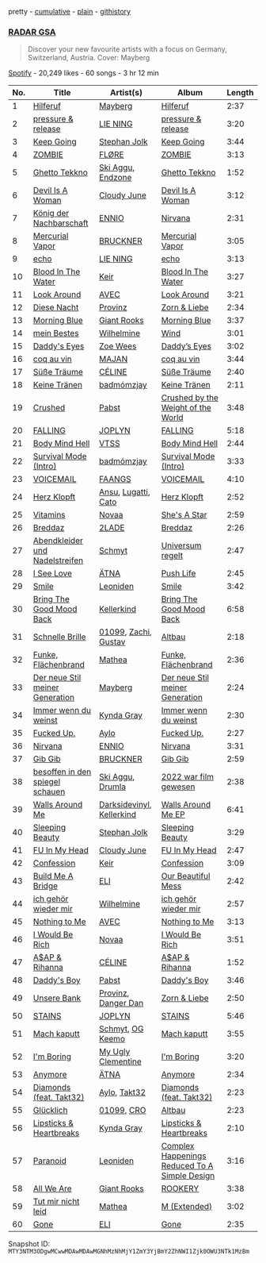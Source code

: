 pretty - [cumulative](/playlists/cumulative/37i9dQZF1DX3Vl51vsat7a.md) - [plain](/playlists/plain/37i9dQZF1DX3Vl51vsat7a) - [githistory](https://github.githistory.xyz/mackorone/spotify-playlist-archive/blob/main/playlists/plain/37i9dQZF1DX3Vl51vsat7a)

### [RADAR GSA](https://open.spotify.com/playlist/37i9dQZF1DX3Vl51vsat7a)

> Discover your new favourite artists with a focus on Germany, Switzerland, Austria\. Cover: Mayberg

[Spotify](https://open.spotify.com/user/spotify) - 20,249 likes - 60 songs - 3 hr 12 min

| No. | Title | Artist(s) | Album | Length |
|---|---|---|---|---|
| 1 | [Hilferuf](https://open.spotify.com/track/08QqmrxcfV58x8f1o6JxKe) | [Mayberg](https://open.spotify.com/artist/0lNJF6sbrXXPubqKkkyK23) | [Hilferuf](https://open.spotify.com/album/2pV2IQwHfErIcdjNxznMqs) | 2:37 |
| 2 | [pressure & release](https://open.spotify.com/track/6BzTik1v9IdQpXMxsBXAsY) | [LIE NING](https://open.spotify.com/artist/1X6lOLyGCw9kfdChwHIbVs) | [pressure & release](https://open.spotify.com/album/2aCwGrHZVzuNtjUlxZY9JU) | 3:20 |
| 3 | [Keep Going](https://open.spotify.com/track/0JDSAbpZjlSMP2fpFjtiuN) | [Stephan Jolk](https://open.spotify.com/artist/7w0ddx9rFndvpiqO1VOxJM) | [Keep Going](https://open.spotify.com/album/6QehqXj90f0dAm6IqMPtRo) | 3:44 |
| 4 | [ZOMBIE](https://open.spotify.com/track/75KHUxaMlmvSIYZnUMMLj9) | [FLØRE](https://open.spotify.com/artist/5aUy7Z5Q1m6f9fNp8or3sD) | [ZOMBIE](https://open.spotify.com/album/0BUM8lM9I5YnnPFVXV3yyv) | 3:13 |
| 5 | [Ghetto Tekkno](https://open.spotify.com/track/2q7srMvO0mexRQuP1DBMfM) | [Ski Aggu](https://open.spotify.com/artist/6CP5wWvO8oIxedESJNCN4H), [Endzone](https://open.spotify.com/artist/7uK2QScoOUkqq8tvtvBIL7) | [Ghetto Tekkno](https://open.spotify.com/album/1naNqEEXEchqpQu2PKqmmq) | 1:52 |
| 6 | [Devil Is A Woman](https://open.spotify.com/track/75hCdrSo0x1La6xUNGnvGv) | [Cloudy June](https://open.spotify.com/artist/5sBBS3CQNPDzmuTJjYwnpa) | [Devil Is A Woman](https://open.spotify.com/album/5pJK4ir6zF8VEscS6T34wL) | 3:12 |
| 7 | [König der Nachbarschaft](https://open.spotify.com/track/5NN5yCExaaQdYLWXWQ9d65) | [ENNIO](https://open.spotify.com/artist/6ztKrKekC3nb3nCBoy9HUt) | [Nirvana](https://open.spotify.com/album/6l917ziBG07nTM0CDjAxwb) | 2:31 |
| 8 | [Mercurial Vapor](https://open.spotify.com/track/5hWmJ3vuMbBHdJYpKXGdm3) | [BRUCKNER](https://open.spotify.com/artist/0OKQx5tW0vxtKwYVblZTkq) | [Mercurial Vapor](https://open.spotify.com/album/5PlEkgdwrcOFk7n9OPajCZ) | 3:05 |
| 9 | [echo](https://open.spotify.com/track/39rdOcmqMFRCoxaFLSXB00) | [LIE NING](https://open.spotify.com/artist/1X6lOLyGCw9kfdChwHIbVs) | [echo](https://open.spotify.com/album/1FVtCp6xQpGoxrTJcUJ5jz) | 3:13 |
| 10 | [Blood In The Water](https://open.spotify.com/track/7aIAOHBLDuh2IKJPM97VBb) | [Keir](https://open.spotify.com/artist/2YOYjcNXjBJSW1STwwhE74) | [Blood In The Water](https://open.spotify.com/album/1IbRlTLil2YwX2M0eCo9BU) | 3:27 |
| 11 | [Look Around](https://open.spotify.com/track/5r1sF6bvYPtDMvb2rwJBn5) | [AVEC](https://open.spotify.com/artist/6N8vbhxZ0CYJHd8WGJ9Snf) | [Look Around](https://open.spotify.com/album/2ppasYNU18BBmkLpaS0Tdn) | 3:21 |
| 12 | [Diese Nacht](https://open.spotify.com/track/6CWr033ZS8JwfKfhuMavWp) | [Provinz](https://open.spotify.com/artist/2f7f3AmL16mmiAmYnxmmfx) | [Zorn & Liebe](https://open.spotify.com/album/6p84H53CGnoPvszkjRWllB) | 2:34 |
| 13 | [Morning Blue](https://open.spotify.com/track/71qr4SoRZ61SKxhH4XhAqP) | [Giant Rooks](https://open.spotify.com/artist/5wD0owYApRtYmjPWavWKvb) | [Morning Blue](https://open.spotify.com/album/2ewGI2tIH2rBS0j5avcEfG) | 3:37 |
| 14 | [mein Bestes](https://open.spotify.com/track/1jZRoK2NYNfJ714ZCUejZQ) | [Wilhelmine](https://open.spotify.com/artist/4f5pBvQZzdOGpFF0pwtUZG) | [Wind](https://open.spotify.com/album/2y7fLVS5J30B7CxzwDSdDf) | 3:01 |
| 15 | [Daddy's Eyes](https://open.spotify.com/track/726mGvnRdaFnW6dmlOqTBu) | [Zoe Wees](https://open.spotify.com/artist/03d2mJXSMtuPI0nIvLnhoS) | [Daddy’s Eyes](https://open.spotify.com/album/1b2RyLbUMkbXb62sVIguvY) | 3:02 |
| 16 | [coq au vin](https://open.spotify.com/track/4NERmR0700rwstJpWkFO5b) | [MAJAN](https://open.spotify.com/artist/60pVmLS5zlt31OWk340O3U) | [coq au vin](https://open.spotify.com/album/1GreCrihbUzlxlT6sI6RRM) | 3:44 |
| 17 | [Süße Träume](https://open.spotify.com/track/4c8LnzyBlBW1crRcbDXKoW) | [CÉLINE](https://open.spotify.com/artist/5ZYOlPpI9FZu2uIPkTB0UA) | [Süße Träume](https://open.spotify.com/album/5G5VwA4Nb7JxVamloIDFdl) | 2:40 |
| 18 | [Keine Tränen](https://open.spotify.com/track/03ClGz3IWepPxLcVlGSC5Q) | [badmómzjay](https://open.spotify.com/artist/7oWrEQO1d3klp0Qrfh7a5h) | [Keine Tränen](https://open.spotify.com/album/6omnE7nYZCSFSkbTFTVSqR) | 2:11 |
| 19 | [Crushed](https://open.spotify.com/track/713AJFIsjfdlwC6IvY9FeJ) | [Pabst](https://open.spotify.com/artist/72fLLt8HNxQ2VwCbYFxQCD) | [Crushed by the Weight of the World](https://open.spotify.com/album/1Axcj3Di7G4Qw0iYTJAhC0) | 3:48 |
| 20 | [FALLING](https://open.spotify.com/track/2Me5ovqaW3PKDYPBlXwq8a) | [JOPLYN](https://open.spotify.com/artist/32Jt1AK733JbFR82hEZ0Ih) | [FALLING](https://open.spotify.com/album/0tHRET0OgupLXVJvqM1oG9) | 5:18 |
| 21 | [Body Mind Hell](https://open.spotify.com/track/30JmGKxf1oItI6lOLNNSeq) | [VTSS](https://open.spotify.com/artist/0zo109NM3S7CqHpvlXwqEN) | [Body Mind Hell](https://open.spotify.com/album/18IjZBVEOQrzENrx7012bd) | 2:44 |
| 22 | [Survival Mode \(Intro\)](https://open.spotify.com/track/6xfjR5HmYHnabfSKvjoh0M) | [badmómzjay](https://open.spotify.com/artist/7oWrEQO1d3klp0Qrfh7a5h) | [Survival Mode \(Intro\)](https://open.spotify.com/album/7D9np0pd16reMo5ajg1WE0) | 3:33 |
| 23 | [VOICEMAIL](https://open.spotify.com/track/25gIGyYd4Q9kHJ7Fvsa9RP) | [FAANGS](https://open.spotify.com/artist/2UlXIWBLOjskz5esa7ec2j) | [VOICEMAIL](https://open.spotify.com/album/0wg7TKWgd0ZdhSif29VuKu) | 4:10 |
| 24 | [Herz Klopft](https://open.spotify.com/track/3S52C6WTpp5kqKvEInZXOu) | [Ansu](https://open.spotify.com/artist/62TYO8MQIPGNVne59x3AqS), [Lugatti](https://open.spotify.com/artist/4P5ooDKThRs2cx6MZ7cpFg), [Cato](https://open.spotify.com/artist/5Qa6L42X3G6sXrWvYvxGOc) | [Herz Klopft](https://open.spotify.com/album/0PpvnPnQgnObHVKSUsnGrO) | 2:52 |
| 25 | [Vitamins](https://open.spotify.com/track/5aLY8E1e60iaI4gVCCD7OK) | [Novaa](https://open.spotify.com/artist/3PMqVecYp6tFBk7d7SDlPm) | [She's A Star](https://open.spotify.com/album/3YDJfL56ce6fcxL4tWxvg6) | 2:59 |
| 26 | [Breddaz](https://open.spotify.com/track/2f3Mn7wQBLthtljAg3pNtj) | [2LADE](https://open.spotify.com/artist/2N5EUidcVv9pnicQFDeK5W) | [Breddaz](https://open.spotify.com/album/5FT4AWmrf82orNUV9Y8EwD) | 2:26 |
| 27 | [Abendkleider und Nadelstreifen](https://open.spotify.com/track/5xMX2H3NpXB0Kv1nRTSB8O) | [Schmyt](https://open.spotify.com/artist/2DysK49GjODUdRupTMZrfb) | [Universum regelt](https://open.spotify.com/album/7fZRhnOouYC7iDsIP4XCWh) | 2:47 |
| 28 | [I See Love](https://open.spotify.com/track/0OUKgnOS2Xj64K8x4Unutp) | [ÄTNA](https://open.spotify.com/artist/4ORnI4BzjKFbUply6fRvkX) | [Push Life](https://open.spotify.com/album/5QCQE9y6dsC9TSEW4qJkU4) | 2:45 |
| 29 | [Smile](https://open.spotify.com/track/2pxQTg8ecN1k3CXnEmpa8t) | [Leoniden](https://open.spotify.com/artist/1zwtew8BGPk66RKGQqtPCX) | [Smile](https://open.spotify.com/album/3O04qupq1XsQZI6rmC4OTr) | 3:42 |
| 30 | [Bring The Good Mood Back](https://open.spotify.com/track/69dxNtRNHQknBIrXRgYvvt) | [Kellerkind](https://open.spotify.com/artist/4GYQytEFxnzqH96O6QywsA) | [Bring The Good Mood Back](https://open.spotify.com/album/4oHJfzm4Snx1mvehq0a9RE) | 6:58 |
| 31 | [Schnelle Brille](https://open.spotify.com/track/0WujdAWFACZ7AKmxnFg52I) | [01099](https://open.spotify.com/artist/3Z3aTg9PwJ37e8xeO0aUC9), [Zachi](https://open.spotify.com/artist/5RgzUZORebl59TcvCRZsD2), [Gustav](https://open.spotify.com/artist/2WmxTCUVOyGsqn4GA7VxuC) | [Altbau](https://open.spotify.com/album/2qwFhDKCrCy5sYU6lqGC77) | 2:18 |
| 32 | [Funke, Flächenbrand](https://open.spotify.com/track/5MumaN3URY1XqIWkRdVxjz) | [Mathea](https://open.spotify.com/artist/3r5Kc95Oz8lDc8BL9ChO7n) | [Funke, Flächenbrand](https://open.spotify.com/album/6OTvVeDS7GlTqKf2qVU86o) | 2:36 |
| 33 | [Der neue Stil meiner Generation](https://open.spotify.com/track/6PUomERMiVx0qOz0D5UlDM) | [Mayberg](https://open.spotify.com/artist/0lNJF6sbrXXPubqKkkyK23) | [Der neue Stil meiner Generation](https://open.spotify.com/album/5fetQgc4TVEdRGWmQfGjRi) | 2:24 |
| 34 | [Immer wenn du weinst](https://open.spotify.com/track/6GYGIEVQHFbYV5AvkJD8Mp) | [Kynda Gray](https://open.spotify.com/artist/3LPEGy5eAGPgKYJVrkRuSX) | [Immer wenn du weinst](https://open.spotify.com/album/0ksQY1tGoSYQMweAYgmOpB) | 2:30 |
| 35 | [Fucked Up.](https://open.spotify.com/track/1nIUFAIo5U4Yc1KsnnnPz0) | [Aylo](https://open.spotify.com/artist/5ggr9FUq9cjogKBxQmI2ZO) | [Fucked Up.](https://open.spotify.com/album/3369iQfBJZcTS1ZrMa3Jbx) | 2:27 |
| 36 | [Nirvana](https://open.spotify.com/track/09QQd4SG87DKuel4BVYkfT) | [ENNIO](https://open.spotify.com/artist/6ztKrKekC3nb3nCBoy9HUt) | [Nirvana](https://open.spotify.com/album/6l917ziBG07nTM0CDjAxwb) | 3:31 |
| 37 | [Gib Gib](https://open.spotify.com/track/1RUZl4jYcStuNxkwib8wBk) | [BRUCKNER](https://open.spotify.com/artist/0OKQx5tW0vxtKwYVblZTkq) | [Gib Gib](https://open.spotify.com/album/557EOriY4Y0nOixN726p9C) | 2:59 |
| 38 | [besoffen in den spiegel schauen](https://open.spotify.com/track/4xEfMKxaESmdTTAuu2GHK1) | [Ski Aggu](https://open.spotify.com/artist/6CP5wWvO8oIxedESJNCN4H), [Drumla](https://open.spotify.com/artist/03k7SIn9vVGUuVvR6JhAW9) | [2022 war film gewesen](https://open.spotify.com/album/7lOlLrkcD0F2SXIqyVxL43) | 2:38 |
| 39 | [Walls Around Me](https://open.spotify.com/track/3kymiOCRjfkuueb0HD2nNX) | [Darksidevinyl](https://open.spotify.com/artist/7JgdmzLGGrt808y5C1STh0), [Kellerkind](https://open.spotify.com/artist/4GYQytEFxnzqH96O6QywsA) | [Walls Around Me EP](https://open.spotify.com/album/0MkBm4v1xnbLiD0sh6lAJn) | 6:41 |
| 40 | [Sleeping Beauty](https://open.spotify.com/track/0q8kog3tGJq2wA6K8IT6jC) | [Stephan Jolk](https://open.spotify.com/artist/7w0ddx9rFndvpiqO1VOxJM) | [Sleeping Beauty](https://open.spotify.com/album/03sv8wkTRvQfB8rh7qLzaf) | 3:29 |
| 41 | [FU In My Head](https://open.spotify.com/track/5ZSV1Y3Cq2HkGOYOwxpClP) | [Cloudy June](https://open.spotify.com/artist/5sBBS3CQNPDzmuTJjYwnpa) | [FU In My Head](https://open.spotify.com/album/02FPQ0z3Xm5PkzTulKcfKT) | 2:47 |
| 42 | [Confession](https://open.spotify.com/track/3SV6D7J2G3LUxhuybgHJg4) | [Keir](https://open.spotify.com/artist/2YOYjcNXjBJSW1STwwhE74) | [Confession](https://open.spotify.com/album/6xg0GJEU0lf60zcSdsjCel) | 3:09 |
| 43 | [Build Me A Bridge](https://open.spotify.com/track/07aDoPEceysLO98w5Jy5IK) | [ELI](https://open.spotify.com/artist/63gbXCha1jpkrJJ9K5gGpR) | [Our Beautiful Mess](https://open.spotify.com/album/0ZkXgfTXWi2UsQGmKqCHQ3) | 2:42 |
| 44 | [ich gehör wieder mir](https://open.spotify.com/track/4PpGmzid7fvGFayn8icZRF) | [Wilhelmine](https://open.spotify.com/artist/4f5pBvQZzdOGpFF0pwtUZG) | [ich gehör wieder mir](https://open.spotify.com/album/6Et0Q8bXMXOSChFgXgvvv8) | 2:57 |
| 45 | [Nothing to Me](https://open.spotify.com/track/2pVZpUlgPZSSfTP9nFs6kn) | [AVEC](https://open.spotify.com/artist/6N8vbhxZ0CYJHd8WGJ9Snf) | [Nothing to Me](https://open.spotify.com/album/7fiGgJfGWFRGHmNil6Wg7x) | 3:13 |
| 46 | [I Would Be Rich](https://open.spotify.com/track/0voEoD86osCqSZm6YnX41Q) | [Novaa](https://open.spotify.com/artist/3PMqVecYp6tFBk7d7SDlPm) | [I Would Be Rich](https://open.spotify.com/album/1hgaD8ZBdht7nSTHZ1RKdt) | 3:51 |
| 47 | [A$AP & Rihanna](https://open.spotify.com/track/0GihNtHYSZwkqB48jbkyC7) | [CÉLINE](https://open.spotify.com/artist/5ZYOlPpI9FZu2uIPkTB0UA) | [A$AP & Rihanna](https://open.spotify.com/album/3o5lHTIpsmGE5GdRboWMRs) | 1:52 |
| 48 | [Daddy's Boy](https://open.spotify.com/track/5xujNX1JdMNpN1Wcgd92vb) | [Pabst](https://open.spotify.com/artist/72fLLt8HNxQ2VwCbYFxQCD) | [Daddy's Boy](https://open.spotify.com/album/3RbnFr6QtEazEHuAB2HwDM) | 3:46 |
| 49 | [Unsere Bank](https://open.spotify.com/track/5IDcDES093PGqsDwfyf23F) | [Provinz](https://open.spotify.com/artist/2f7f3AmL16mmiAmYnxmmfx), [Danger Dan](https://open.spotify.com/artist/2jXb8AWz82Sn3RRGOaia7a) | [Zorn & Liebe](https://open.spotify.com/album/6p84H53CGnoPvszkjRWllB) | 2:50 |
| 50 | [STAINS](https://open.spotify.com/track/4PpDml43LDgWgpWlIxYYkT) | [JOPLYN](https://open.spotify.com/artist/32Jt1AK733JbFR82hEZ0Ih) | [STAINS](https://open.spotify.com/album/77QgUYaKPNBK58mobKp7g7) | 5:46 |
| 51 | [Mach kaputt](https://open.spotify.com/track/5BYHix1INNkgiIjcnlewIh) | [Schmyt](https://open.spotify.com/artist/2DysK49GjODUdRupTMZrfb), [OG Keemo](https://open.spotify.com/artist/4gJT0OnBISFA5CPMNYBGIE) | [Mach kaputt](https://open.spotify.com/album/1YxQJI2BWCPeA48pKEyAW4) | 3:55 |
| 52 | [I'm Boring](https://open.spotify.com/track/3ctzBJ2yOva67pX2PSaS1o) | [My Ugly Clementine](https://open.spotify.com/artist/5PLynKfQumQiB3ihXcG28Y) | [I'm Boring](https://open.spotify.com/album/0flQZoTrG15C0XVFX7qCdV) | 3:20 |
| 53 | [Anymore](https://open.spotify.com/track/41k9LvMt9xspB5nueIUsfU) | [ÄTNA](https://open.spotify.com/artist/4ORnI4BzjKFbUply6fRvkX) | [Anymore](https://open.spotify.com/album/1gN8dVk0oKtQoHdk1oxKrL) | 2:34 |
| 54 | [Diamonds \(feat\. Takt32\)](https://open.spotify.com/track/7w6HmxoHbohJ9S9lScjH1m) | [Aylo](https://open.spotify.com/artist/5ggr9FUq9cjogKBxQmI2ZO), [Takt32](https://open.spotify.com/artist/1G7TGDJ01So6i6XNirnVS7) | [Diamonds \(feat\. Takt32\)](https://open.spotify.com/album/5WAnIlIOyTf5VJwMqB8DxF) | 2:23 |
| 55 | [Glücklich](https://open.spotify.com/track/3z3thFt7kVIkfY9PRdIOcJ) | [01099](https://open.spotify.com/artist/3Z3aTg9PwJ37e8xeO0aUC9), [CRO](https://open.spotify.com/artist/3utZ2yeQk0Z3BCOBWP7Vlu) | [Altbau](https://open.spotify.com/album/2qwFhDKCrCy5sYU6lqGC77) | 2:23 |
| 56 | [Lipsticks & Heartbreaks](https://open.spotify.com/track/5WX5hHwiJnFx9IIcCKxWWP) | [Kynda Gray](https://open.spotify.com/artist/3LPEGy5eAGPgKYJVrkRuSX) | [Lipsticks & Heartbreaks](https://open.spotify.com/album/5mkpbYUEBkj9tRJ3aKGUdc) | 2:10 |
| 57 | [Paranoid](https://open.spotify.com/track/0HMqKvy71TIbFMZP573ggQ) | [Leoniden](https://open.spotify.com/artist/1zwtew8BGPk66RKGQqtPCX) | [Complex Happenings Reduced To A Simple Design](https://open.spotify.com/album/759AQPUMn36dDf7cRSwsmF) | 3:16 |
| 58 | [All We Are](https://open.spotify.com/track/0RuQVn5JcxuDBSNxo1sxau) | [Giant Rooks](https://open.spotify.com/artist/5wD0owYApRtYmjPWavWKvb) | [ROOKERY](https://open.spotify.com/album/28WPMClVfDtMHaNrrjbPcX) | 3:38 |
| 59 | [Tut mir nicht leid](https://open.spotify.com/track/3Z0vdZfMKPRgPrVlpj18oQ) | [Mathea](https://open.spotify.com/artist/3r5Kc95Oz8lDc8BL9ChO7n) | [M \(Extended\)](https://open.spotify.com/album/1AnZRh08V385fqDx1qw979) | 3:02 |
| 60 | [Gone](https://open.spotify.com/track/2mD8ODdKo0y165EtmfAHqN) | [ELI](https://open.spotify.com/artist/63gbXCha1jpkrJJ9K5gGpR) | [Gone](https://open.spotify.com/album/651CcYUL1asuZzRClUinai) | 2:35 |

Snapshot ID: `MTY3NTM3ODgwMCwwMDAwMDAwMGNhMzNhMjY1ZmY3YjBmY2ZhNWI1Zjk0OWU3NTk1MzBm`
